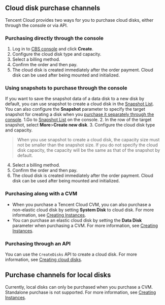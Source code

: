 ## Cloud disk purchase channels

Tencent Cloud provides two ways for you to purchase cloud disks, either through the console or via API. 

<span id="CreateDisk"></span>
### Purchasing directly through the console
1. Log in to [CBS console](https://console.cloud.tencent.com/cvm/cbs) and click **Create**.
2. Configure the cloud disk type and capacity.
3. Select a billing method.
4. Confirm the order and then pay.
5. The cloud disk is created immediately after the order payment. Cloud disk can be used after being mounted and initialized.

### Using snapshots to purchase through the console
If you want to save the snapshot data of a data disk to a new disk by default, you can use snapshot to create a cloud disk in the [Snapshot List](https://console.cloud.tencent.com/cvm/snapshot). You can also configure the **Snapshot** parameter to specify the target snapshot for creating a disk when you [purchase it separately through the console](#CreateDisk).
1.Go to [Snapshot List](https://console.cloud.tencent.com/cvm/snapshot) on the console.
2. In the row of the target snapshot, select **More**>**Create new disk**.
3. Configure the cloud disk type and capacity.
 >When you use snapshot to create a cloud disk, the capacity size must not be smaller than the snapshot size. If you do not specify the cloud disk capacity, the capacity will be the same as that of the snapshot by default.
4. Select a billing method.
5. Confirm the order and then pay.
6. The cloud disk is created immediately after the order payment. Cloud disk can be used after being mounted and initialized.

### Purchasing along with a CVM
- When you purchase a Tencent Cloud CVM, you can also purchase a non-elastic cloud disk by setting **System Disk** to cloud disk. For more information, see [Creating Instances](https://intl.cloud.tencent.com/document/product/213/4855).
- You can purchase an elastic cloud disk by setting the **Data Disk** parameter when purchasing a CVM. For more information, see [Creating Instances](https://intl.cloud.tencent.com/document/product/213/4855).

### Purchasing through an API
You can use the `CreateDisks` API to create a cloud disk. For more information, see [Creating cloud disks](https://intl.cloud.tencent.com/document/product/362/16312).

## Purchase channels for local disks
Currently, local disks can only be purchased when you purchase a CVM. Standalone purchase is not supported. For more information, see [Creating Instances](https://intl.cloud.tencent.com/document/product/213/4855).

